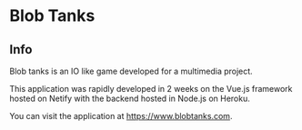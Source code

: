 # Blob Tanks

## Info
Blob tanks is an IO like game developed for a multimedia project.

This application was rapidly developed in 2 weeks on the Vue.js framework hosted on Netify with the backend hosted in Node.js on Heroku.

You can visit the application at https://www.blobtanks.com.
